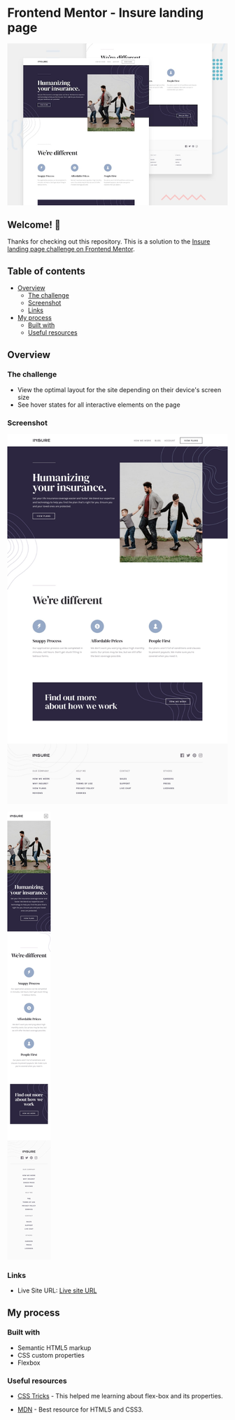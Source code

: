 # Frontend Mentor - Insure landing page

![Design preview for the Insure landing page coding challenge](./design/desktop-preview.jpg)

## Welcome! 👋

Thanks for checking out this repository.
This is a solution to the [Insure landing page challenge on Frontend Mentor](https://www.frontendmentor.io/challenges/insure-landing-page-uTU68JV8).

## Table of contents

- [Overview](#overview)
  - [The challenge](#the-challenge)
  - [Screenshot](#screenshot)
  - [Links](#links)
- [My process](#my-process)
  - [Built with](#built-with)
  - [Useful resources](#useful-resources)

## Overview

### The challenge

- View the optimal layout for the site depending on their device's screen size
- See hover states for all interactive elements on the page

### Screenshot

![Desktop preview for the Social proof section coding challenge](./design/desktop-design.jpg)

![Mobile preview for the Social proof section coding challenge](./design/mobile-design.jpg)

### Links

- Live Site URL: [Live site URL](/)

## My process

### Built with

- Semantic HTML5 markup
- CSS custom properties
- Flexbox

### Useful resources

- [CSS Tricks](https://css-tricks.com/snippets/css/a-guide-to-flexbox/) - This helped me learning about flex-box and its properties.

- [MDN](https://developer.mozilla.org/en-US/) - Best resource for HTML5 and CSS3.
